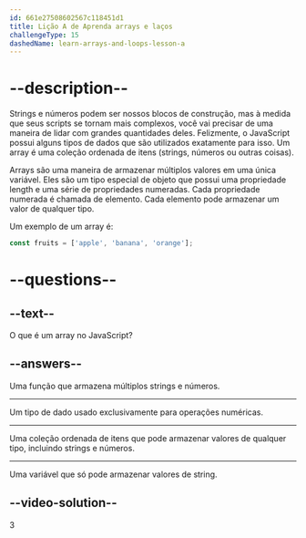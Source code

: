 ```yaml
---
id: 661e27508602567c118451d1
title: Lição A de Aprenda arrays e laços
challengeType: 15
dashedName: learn-arrays-and-loops-lesson-a
---
```


# --description--

Strings e números podem ser nossos blocos de construção, mas à medida que seus scripts se tornam mais complexos, você vai precisar de uma maneira de lidar com grandes quantidades deles. Felizmente, o JavaScript possui alguns tipos de dados que são utilizados exatamente para isso. Um array é uma coleção ordenada de itens (strings, números ou outras coisas).

Arrays são uma maneira de armazenar múltiplos valores em uma única variável. Eles são um tipo especial de objeto que possui uma propriedade length e uma série de propriedades numeradas. Cada propriedade numerada é chamada de elemento. Cada elemento pode armazenar um valor de qualquer tipo.

Um exemplo de um array é:

```javascript
const fruits = ['apple', 'banana', 'orange'];
```

# --questions--

## --text--

O que é um array no JavaScript?

## --answers--

Uma função que armazena múltiplos strings e números.

---

Um tipo de dado usado exclusivamente para operações numéricas.

---

Uma coleção ordenada de itens que pode armazenar valores de qualquer tipo, incluindo strings e números.

---

Uma variável que só pode armazenar valores de string.

## --video-solution--

3
